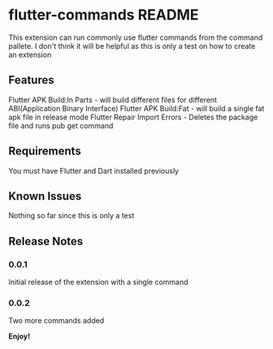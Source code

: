 # flutter-commands README

This extension can run commonly use flutter commands from the command pallete. I don't think it will be helpful as this is only a test on how to create an extension

## Features

Flutter APK Build:In Parts - will build different files for different ABI(Application Binary Interface)
Flutter APK Build:Fat - will build a single fat apk file in release mode
Flutter Repair Import Errors - Deletes the package file and runs pub get command

## Requirements

You must have Flutter and Dart installed previously


## Known Issues

Nothing so far since this is only a test

## Release Notes

### 0.0.1

Initial release of the extension with a single command

### 0.0.2

Two more commands added


**Enjoy!**
